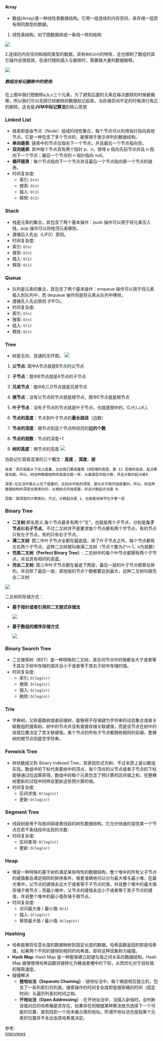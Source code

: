 #### Array
 * 数组(Array)是一种线性表数据结构。它用一组连续的内存空间，来存储一组具有相同类型的数据。
 1. 线性表结构，如下图数据排成一条线一样的结构
 
 ![](../image/数组.jpg)
 
 2.连续的内存空间和相同类型的数据，具有`随机访问`的特性，这也限制了数组的其它操作会很低效，在进行随机插入与删除时，需要做大量的数据搬移。
 
 
  ![](../image/删除数组元素.jpg)
  
##### 数组在标记删除中的使用:
  在上图中我们想删除a,b,c三个元素，为了避免后面的元素在每次删除的时候都搬移，所以我们可以先把已经删除的数据标记起来，当存储空间不足的时候进行真正的删除，这也是**JVM中标记算法**的核心思想


### Linked List
 * 链表即是由节点（Node）组成的线性集合，每个节点可以利用指针指向其他节点。它是一种包含了多个节点的、能够用于表示序列的数据结构。
 * **单向链表**: 链表中的节点仅指向下一个节点，并且最后一个节点指向空。
 * **双向链表**: 其中每个节点具有两个指针 p、n，使得 p 指向先前节点并且 n 指向下一个节点；最后一个节点的 n 指针指向 null。
 * **循环链表**：每个节点指向下一个节点并且最后一个节点指向第一个节点的链表。
 * 时间复杂度:
   * 索引: `O(n)`
   * 搜索: `O(n)`
   * 插入: `O(1)`
   * 移除: `O(1)`

### Stack
 * 栈是元素的集合，其包含了两个基本操作：push 操作可以用于将元素压入栈，pop 操作可以将栈顶元素移除。
 * 遵循后入先出（LIFO）原则。
 * 时间复杂度:
  * 索引: `O(n)`
  * 搜索: `O(n)`
  * 插入: `O(1)`
  * 移除: `O(1)`

### Queue
 * 队列是元素的集合，其包含了两个基本操作：enqueue 操作可以用于将元素插入到队列中，而 dequeue 操作则是将元素从队列中移除。
 * 遵循先入先出原则 (FIFO)。
 * 时间复杂度:
  * 索引: `O(n)`
  * 搜索: `O(n)`
  * 插入: `O(1)`
  * 移除: `O(1)`

### Tree
* 树是无向、连通的无环图。
![](../image/树.jpg)

1. **父节点**: 图中A节点就是B节点的父节点

2. **子节点**：图中B节点就是A节点的子节点

3. **兄弟节点**：图中B,C,D节点就是兄弟节点

4. **根节点**：没有父节点的节点就是根节点，图中E节点就是根节点

5. **叶子节点**：没有子节点的节点就是叶子节点，也就是图中的，G,H,I.J,K,L
6. **节点的高度**：节点到叶子节点的**最长路径**（边数）
7. **节点的深度**：根节点到这个节点所经历的**边的个数**
8. **节点的层数**：节点的深度+1
9. **树的高度**：根节点的高度
   ![](../image/树-高度-深度-层.jpg)

协助记忆容易混淆的三个概念：**高度** ，**深度**，**层**

```chinese
高度：其实就是从下往上度量，比如我们要度量第 10层楼的高度、第 13 层楼的高度，起点都是地面。所以，树这种数据结构的高度也是一样，从最底层开始计数，并且计数的起点是0
```

```chinese
深度:在生活中是从上往下度量的，比如水中鱼的深度，是从水平面开始度量的。所以，树这种数据结构的深度也是类似的，从根结点开始度量，并且计数起点也是 0.
```

```chinese
层数：跟深度的计算类似，不过，计数起点是 1，也就是说根节位于第一层
```

### Binary Tree
 * **二叉树**:顾名思义,每个节点最多有两个”叉“，也就是两个子节点，分别是**左子节点**和**右子节点**。不过二叉树并不是要求每个节点都有两个字节点，有的节点只有左子节点，有的只有右子节点。
 * **满二叉树**: 图二中叶子节点全都在最底层，除了叶子节点之外，每个节点都有左右两个子节点，这种二叉树就叫做满二叉树（节点个数为2^n-1，n为层数）
 * **完美二叉树（Perfect Binary Tree）**: 二叉树中的每个叶节点都拥有两个子节点，并且具有相同的高度。
 * **完全二叉树**: 图三中叶子节点都在最底下两层，最后一层的叶子节点都靠左排列，并且除了最后一层，其他层的节点个数都要达到最大，这种二叉树叫做完全二叉树
 

![](../image/二叉树.jpg)

二叉树的存储方式：

- **基于指针或者引用的二叉链式存储法**

  ![](../image/二叉树链式存储.jpg)

- **基于数组的顺序存储方式**

  ![](../image/二叉树数组存储.jpg)

### Binary Search Tree

* 二叉搜索树（BST）是一种特殊的二叉树，其任何节点中的值都会大于或者等于其左子树中存储的值并且小于或者等于其右子树中存储的值。
* 时间复杂度:
  * 索引: `O(log(n))`
  * 搜索: `O(log(n))`
  * 插入: `O(log(n))`
  * 删除: `O(log(n))`

### Trie
* 字典树，又称基数树或者前缀树，能够用于存储键为字符串的动态集合或者关联数组的搜索树。树中的节点并没有直接存储关联键值，而是该节点在树中的挂载位置决定了其关联键值。某个节点的所有子节点都拥有相同的前缀，整棵树的根节点则是空字符串。


### Fenwick Tree
* 树状数组又称 Binary Indexed Tree，其表现形式为树，不过本质上是以数组实现。数组中的下标代表着树中的顶点，每个顶点的父节点或者子节点的下标能够通过位运算获得。数组中的每个元素包含了预计算的区间值之和，在整棵树更新的过程中同样会更新这些预计算的值。
* 时间复杂度:
  * 区间求值: `O(log(n))`
  * 更新: `O(log(n))`


### Segment Tree
* 线段树是用于存放间隔或者线段的树形数据结构，它允许快速的查找某一个节点在若干条线段中出现的次数.
* 时间复杂度:
  * 区间查询: `O(log(n))`
  * 更新: `O(log(n))`


### Heap
* 堆是一种特殊的基于树的满足某些特性的数据结构，整个堆中的所有父子节点的键值都会满足相同的排序条件。堆更准确地可以分为最大堆与最小堆，在最大堆中，父节点的键值永远大于或者等于子节点的值，并且整个堆中的最大值存储于根节点；而最小堆中，父节点的键值永远小于或者等于其子节点的键值，并且整个堆中的最小值存储于根节点。
* 时间复杂度:
  * 访问最大值 / 最小值: `O(1)`
  * 插入: `O(log(n))`
  * 移除最大值 / 最小值: `O(log(n))`


### Hashing
* 哈希能够将任意长度的数据映射到固定长度的数据。哈希函数返回的即是哈希值，如果两个不同的键得到相同的哈希值，即将这种现象称为碰撞。
* **Hash Map**: Hash Map 是一种能够建立起键与值之间关系的数据结构，Hash Map 能够使用哈希函数将键转化为桶或者槽中的下标，从而优化对于目标值的搜索速度。
* 碰撞解决
  * **链地址法（Separate Chaining）**: 链地址法中，每个桶是相互独立的，包含了一系列索引的列表。搜索操作的时间复杂度即是搜索桶的时间（固定时间）与遍历列表的时间之和。
  * **开地址法（Open Addressing）**: 在开地址法中，当插入新值时，会判断该值对应的哈希桶是否存在，如果存在则根据某种算法依次选择下一个可能的位置，直到找到一个尚未被占用的地址。所谓开地址法也是指某个元素的位置并不永远由其哈希值决定。
  
参考:  
[interviews](https://github.com/kdn251/interviews/blob/master/README-zh-cn.md#linked-list)